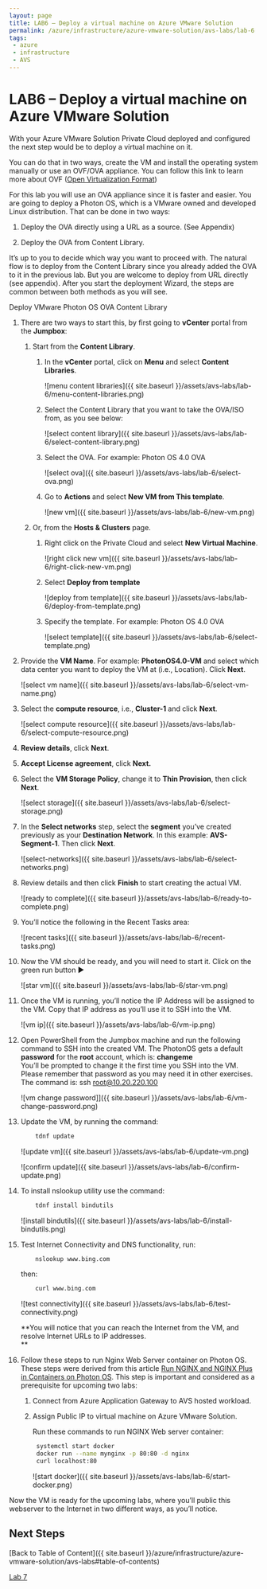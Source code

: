 ```yaml
---
layout: page
title: LAB6 – Deploy a virtual machine on Azure VMware Solution
permalink: /azure/infrastructure/azure-vmware-solution/avs-labs/lab-6
tags: 
 - azure
 - infrastructure
 - AVS
---
```


# LAB6 – Deploy a virtual machine on Azure VMware Solution

With your Azure VMware Solution Private Cloud deployed and configured the next
step would be to deploy a virtual machine on it.

You can do that in two ways, create the VM and install the operating system
manually or use an OVF/OVA appliance. You can follow this link to learn more
about OVF ([Open Virtualization Format](https://www.dmtf.org/standards/ovf))

For this lab you will use an OVA appliance since it is faster and easier. You
are going to deploy a Photon OS, which is a VMware owned and developed Linux
distribution. That can be done in two ways:

1. Deploy the OVA directly using a URL as a source. (See Appendix)

2. Deploy the OVA from Content Library.

It’s up to you to decide which way you want to proceed with. The natural flow is
to deploy from the Content Library since you already added the OVA to it in the
previous lab. But you are welcome to deploy from URL directly (see appendix).
After you start the deployment Wizard, the steps are common between both methods
as you will see.  

Deploy VMware Photon OS OVA Content Library

1. There are two ways to start this, by first going to **vCenter** portal from
   the **Jumpbox**:

   1. Start from the **Content Library**.
      1. In the **vCenter** portal, click on **Menu** and select **Content
         Libraries**.

            ![menu content libraries]({{ site.baseurl }}/assets/avs-labs/lab-6/menu-content-libraries.png)

      2. Select the Content Library that you want to take the OVA/ISO from,
         as you see below:

            ![select content library]({{ site.baseurl }}/assets/avs-labs/lab-6/select-content-library.png)

      3. Select the OVA. For example: Photon OS 4.0 OVA

            ![select ova]({{ site.baseurl }}/assets/avs-labs/lab-6/select-ova.png)

      4. Go to **Actions** and select **New VM from This template**.

            ![new vm]({{ site.baseurl }}/assets/avs-labs/lab-6/new-vm.png)

   2. Or, from the **Hosts & Clusters** page.

      1. Right click on the Private Cloud and select **New Virtual
         Machine**.

            ![right click new vm]({{ site.baseurl }}/assets/avs-labs/lab-6/right-click-new-vm.png)

      2. Select **Deploy from template** 

            ![deploy from template]({{ site.baseurl }}/assets/avs-labs/lab-6/deploy-from-template.png)

      3. Specify the template. For example: Photon OS 4.0 OVA

            ![select template]({{ site.baseurl }}/assets/avs-labs/lab-6/select-template.png)

2. Provide the **VM Name**. For example: **PhotonOS4.0-VM** and select which
   data center you want to deploy the VM at (i.e., Location). Click **Next**.

    ![select vm name]({{ site.baseurl }}/assets/avs-labs/lab-6/select-vm-name.png)

3. Select the **compute resource**, i.e., **Cluster-1** and click
   **Next**.

    ![select compute resource]({{ site.baseurl }}/assets/avs-labs/lab-6/select-compute-resource.png)

4. **Review details**, click **Next**.

5. **Accept License agreement**, click **Next.**

6. Select the **VM Storage Policy**, change it to **Thin Provision**, then
   click **Next**.

    ![select storage]({{ site.baseurl }}/assets/avs-labs/lab-6/select-storage.png)

7. In the **Select networks** step, select the **segment** you’ve created
   previously as your **Destination Network**. In this example:
   **AVS-Segment-1**. Then click **Next**.

    ![select-networks]({{ site.baseurl }}/assets/avs-labs/lab-6/select-networks.png)

8. Review details and then click **Finish** to start creating the actual VM.

   ![ready to complete]({{ site.baseurl }}/assets/avs-labs/lab-6/ready-to-complete.png)

9. You’ll notice the following in the Recent Tasks area:  

   ![recent tasks]({{ site.baseurl }}/assets/avs-labs/lab-6/recent-tasks.png)

10. Now the VM should be ready, and you will need to start it. Click on the
    green run button ▶

    ![star vm]({{ site.baseurl }}/assets/avs-labs/lab-6/star-vm.png)

11. Once the VM is running, you’ll notice the IP Address will be assigned to the
    VM. Copy that IP address as you’ll use it to SSH into the VM.

    ![vm ip]({{ site.baseurl }}/assets/avs-labs/lab-6/vm-ip.png)

12. Open PowerShell from the Jumpbox machine and run the following command to
    SSH into the created VM. The PhotonOS gets a default **password** for the
    **root** account, which is: **changeme**  
    You’ll be prompted to change it the first time you SSH into the VM. Please
    remember that password as you may need it in other exercises. The command
    is:
    ssh root@10.20.220.100  

    ![vm change password]]({{ site.baseurl }}/assets/avs-labs/lab-6/vm-change-password.png)

13. Update the VM, by running the command:  

    ```bash
        tdnf update
    ```

    ![update vm]({{ site.baseurl }}/assets/avs-labs/lab-6/update-vm.png)

    ![confirm update]({{ site.baseurl }}/assets/avs-labs/lab-6/confirm-update.png)

14. To install nslookup utility use the command:

    ```bash
        tdnf install bindutils
    ```

    ![install bindutils]({{ site.baseurl }}/assets/avs-labs/lab-6/install-bindutils.png)

15. Test Internet Connectivity and DNS functionality, run:

    ```bash
        nslookup www.bing.com  
    ```

    then:

    ```bash  
        curl www.bing.com  
    ```

    ![test connectivity]({{ site.baseurl }}/assets/avs-labs/lab-6/test-connectivity.png)  

    **You will notice that you can reach the Internet from the VM, and resolve
    Internet URLs to IP addresses.  
    **

16. Follow these steps to run Nginx Web Server container on Photon OS. These
    steps were derived from this article [Run NGINX and NGINX Plus in Containers
    on Photon OS](https://www.nginx.com/blog/nginx-plus-photon-os/). This step
    is important and considered as a prerequisite for upcoming two labs:

    1. Connect from Azure Application Gateway to AVS hosted workload.

    2. Assign Public IP to virtual machine on Azure VMware Solution.

       Run these commands to run NGINX Web server container:

       ```bash
        systemctl start docker
        docker run --name mynginx -p 80:80 -d nginx
        curl localhost:80
       ```

       ![start docker]({{ site.baseurl }}/assets/avs-labs/lab-6/start-docker.png)

Now the VM is ready for the upcoming labs, where you’ll public this webserver
to the Internet in two different ways, as you’ll notice.

## Next Steps

[Back to Table of Content]({{ site.baseurl }}/azure/infrastructure/azure-vmware-solution/avs-labs#table-of-contents)

[Lab 7](lab-7)
